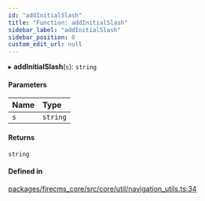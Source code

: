 ```yaml
---
id: "addInitialSlash"
title: "Function: addInitialSlash"
sidebar_label: "addInitialSlash"
sidebar_position: 0
custom_edit_url: null
---
```


▸ **addInitialSlash**(`s`): `string`

#### Parameters

| Name | Type |
| :------ | :------ |
| `s` | `string` |

#### Returns

`string`

#### Defined in

[packages/firecms_core/src/core/util/navigation_utils.ts:34](https://github.com/FireCMSco/firecms/blob/d45f3739/packages/firecms_core/src/core/util/navigation_utils.ts#L34)
